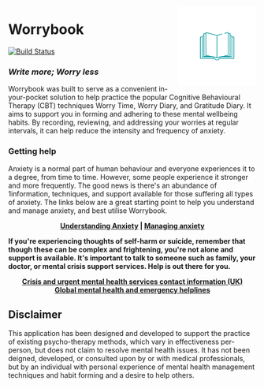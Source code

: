 <img src="Worrybook/Assets.xcassets/Worrybook_icon_light_large_transparent.imageset/Worrybook_icon_light_large_transparent.png" alt="worrybook-logo" width="160" height="160" align="right" hspace="0" vspace="10"/>

# Worrybook
[![Build Status](https://travis-ci.com/cognophile/Worrybook.svg?branch=master)](https://travis-ci.com/cognophile/NWorrybook) 

### _Write more; Worry less_
Worrybook was built to serve as a convenient in-your-pocket solution to help practice the popular Cognitive Behavioural Therapy (CBT) techniques Worry Time, Worry Diary, and Gratitude Diary. It aims to support you in forming and adhering to these mental wellbeing habits. By recording, reviewing, and addressing your worries at regular intervals, it can help reduce the intensity and frequency of anxiety.

### Getting help
Anxiety is a normal part of human behaviour and everyone experiences it to a degree, from time to time. However, some people experience it stronger and more frequently. The good news is there's an abundance of 1information, techniques, and support available for those suffering all types of anxiety. The links below are a great starting point to help you understand and manage anxiety, and best utilise Worrybook.

<p align="center">
    <strong>
        <a href="https://www.nhs.uk/oneyou/every-mind-matters/anxiety">Understanding Anxiety</a>
        |
        <a href="https://www.nhs.uk/oneyou/every-mind-matters/anxiety#custom-2column-share-shelf">Managing anxiety</a>
    </strong>
 </p>

**If you're experiencing thoughts of self-harm or suicide, remember that though these can be complex and frightening, you're not alone and support is available. It's important to talk to someone such as family, your doctor, or mental crisis support services. Help is out there for you.**

<p align="center">
    <strong>
        <a href="https://www.nhs.uk/oneyou/every-mind-matters/urgent-support/">Crisis and urgent mental health services contact information (UK)</a>
        <br>
        <a href="https://en.wikipedia.org/wiki/List_of_suicide_crisis_lines">Global mental health and emergency helplines</a>
    </strong>
 </p>

## Disclaimer
This application has been designed and developed to support the practice of existing psycho-therapy methods, which vary in effectiveness per-person, but does not claim to resolve mental health issues. It has not been deigned,  developed, or consulted upon by or with medical professionals, but by an individual with personal experience of mental health management techniques and habit forming and a desire to help others. 